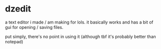 dzedit
======

a text editor i made / am making for lols. it basically works and has a bit of gui for opening / saving files.

put simply, there's no point in using it (although tbf it's probably better than notepad)
